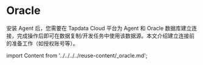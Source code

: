 # Oracle

安装 Agent 后，您需要在 Tapdata Cloud 平台为 Agent 和 Oracle 数据库建立连接，完成操作后即可在数据复制/开发任务中使用该数据源。本文介绍建立连接前的准备工作（如授权账号等）。

import Content from '../../../../reuse-content/_oracle.md';

<Content />
